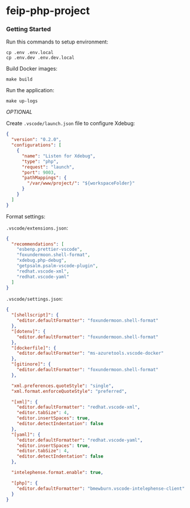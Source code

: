 # feip-php-project

### Getting Started

Run this commands to setup environment:

```
cp .env .env.local
cp .env.dev .env.dev.local
```

Build Docker images:

```
make build
```

Run the application:

```
make up-logs
```

_OPTIONAL_

Create `.vscode/launch.json` file to configure Xdebug:

```json
{
  "version": "0.2.0",
  "configurations": [
    {
      "name": "Listen for Xdebug",
      "type": "php",
      "request": "launch",
      "port": 9003,
      "pathMappings": {
        "/var/www/project/": "${workspaceFolder}"
      }
    }
  ]
}
```

Format settings:

`.vscode/extensions.json`:

```json
{
  "recommendations": [
    "esbenp.prettier-vscode",
    "foxundermoon.shell-format",
    "xdebug.php-debug",
    "getpsalm.psalm-vscode-plugin",
    "redhat.vscode-xml",
    "redhat.vscode-yaml"
  ]
}
```

`.vscode/settings.json`:

```json
{
  "[shellscript]": {
    "editor.defaultFormatter": "foxundermoon.shell-format"
  },
  "[dotenv]": {
    "editor.defaultFormatter": "foxundermoon.shell-format"
  },
  "[dockerfile]": {
    "editor.defaultFormatter": "ms-azuretools.vscode-docker"
  },
  "[gitinore]": {
    "editor.defaultFormatter": "foxundermoon.shell-format"
  },

  "xml.preferences.quoteStyle": "single",
  "xml.format.enforceQuoteStyle": "preferred",

  "[xml]": {
    "editor.defaultFormatter": "redhat.vscode-xml",
    "editor.tabSize": 4,
    "editor.insertSpaces": true,
    "editor.detectIndentation": false
  },
  "[yaml]": {
    "editor.defaultFormatter": "redhat.vscode-yaml",
    "editor.insertSpaces": true,
    "editor.tabSize": 4,
    "editor.detectIndentation": false
  },

  "intelephense.format.enable": true,

  "[php]": {
    "editor.defaultFormatter": "bmewburn.vscode-intelephense-client"
  }
}
```
